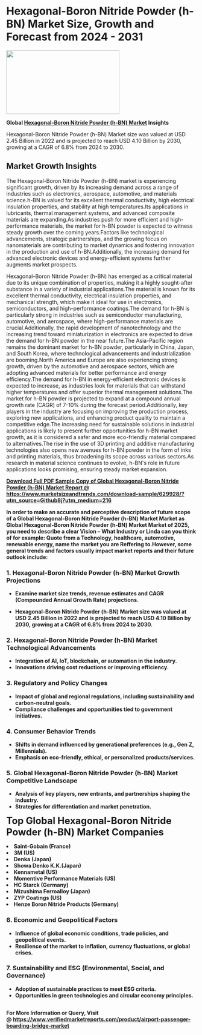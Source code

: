 <H1>Hexagonal-Boron Nitride Powder (h-BN) Market Size, Growth and Forecast from 2024 - 2031</H1><img class="aligncenter size-medium wp-image-584254" src="https://thirdeyenews.in/wp-content/uploads/2024/09/Global-Market-Research-300x168.jpeg" alt="" width="300" height="168" /><p><strong>Global&nbsp;<a href="https://www.marketsizeandtrends.com/download-sample/629928/?utm_source=Github8j?utm_medium=216">Hexagonal-Boron Nitride Powder (h-BN) Market</a> Insights</strong></p><p>Hexagonal-Boron Nitride Powder (h-BN) Market size was valued at USD 2.45 Billion in 2022 and is projected to reach USD 4.10 Billion by 2030, growing at a CAGR of 6.8% from 2024 to 2030.</p><p><h2>Market Growth Insights</h2> <p>The Hexagonal-Boron Nitride Powder (h-BN) market is experiencing significant growth, driven by its increasing demand across a range of industries such as electronics, aerospace, automotive, and materials science.h-BN is valued for its excellent thermal conductivity, high electrical insulation properties, and stability at high temperatures.Its applications in lubricants, thermal management systems, and advanced composite materials are expanding.As industries push for more efficient and high-performance materials, the market for h-BN powder is expected to witness steady growth over the coming years.Factors like technological advancements, strategic partnerships, and the growing focus on nanomaterials are contributing to market dynamics and fostering innovation in the production and use of h-BN.Additionally, the increasing demand for advanced electronic devices and energy-efficient systems further augments market prospects.</p> <p><strong><a href="#"></a></strong></p> <p>Hexagonal-Boron Nitride Powder (h-BN) has emerged as a critical material due to its unique combination of properties, making it a highly sought-after substance in a variety of industrial applications.The material is known for its excellent thermal conductivity, electrical insulation properties, and mechanical strength, which make it ideal for use in electronics, semiconductors, and high-performance coatings.The demand for h-BN is particularly strong in industries such as semiconductor manufacturing, automotive, and aerospace, where high-performance materials are crucial.Additionally, the rapid development of nanotechnology and the increasing trend toward miniaturization in electronics are expected to drive the demand for h-BN powder in the near future.The Asia-Pacific region remains the dominant market for h-BN powder, particularly in China, Japan, and South Korea, where technological advancements and industrialization are booming.North America and Europe are also experiencing strong growth, driven by the automotive and aerospace sectors, which are adopting advanced materials for better performance and energy efficiency.The demand for h-BN in energy-efficient electronic devices is expected to increase, as industries look for materials that can withstand higher temperatures and offer superior thermal management solutions.The market for h-BN powder is projected to expand at a compound annual growth rate (CAGR) of 7-10% during the forecast period.Additionally, key players in the industry are focusing on improving the production process, exploring new applications, and enhancing product quality to maintain a competitive edge.The increasing need for sustainable solutions in industrial applications is likely to present further opportunities for h-BN market growth, as it is considered a safer and more eco-friendly material compared to alternatives.The rise in the use of 3D printing and additive manufacturing technologies also opens new avenues for h-BN powder in the form of inks and printing materials, thus broadening its scope across various sectors.As research in material science continues to evolve, h-BN's role in future applications looks promising, ensuring steady market expansion.<p><strong><a href="#"></p><p><span class=""><strong>Download Full PDF Sample Copy of Global Hexagonal-Boron Nitride Powder (h-BN) Market Report</strong> @ <a href="https://www.marketsizeandtrends.com/download-sample/629928/?utm_source=Github8j?utm_medium=216" target="_blank">https://www.marketsizeandtrends.com/download-sample/629928/?utm_source=Github8j?utm_medium=216</a></span></p><p>In order to make an accurate and perceptive description of future scope of a Global&nbsp;Hexagonal-Boron Nitride Powder (h-BN) Market Market as Global&nbsp;Hexagonal-Boron Nitride Powder (h-BN) Market Market of 2025, you need to describe a clear Vision &ndash; What Industry or Linda can you think of for example: Quote from a Technology, healthcare, automotive, renewable energy, name the market you are Reffering to.However, some general trends and factors usually impact market reports and their future outlook include:</p><h3>1.&nbsp;<strong>Hexagonal-Boron Nitride Powder (h-BN) Market Growth Projections</strong></h3><ul><li>Examine market size trends, revenue estimates and CAGR (Compounded Annual Growth Rate) projections.</li><li><p>Hexagonal-Boron Nitride Powder (h-BN) Market size was valued at USD 2.45 Billion in 2022 and is projected to reach USD 4.10 Billion by 2030, growing at a CAGR of 6.8% from 2024 to 2030.</p></li></ul><h3>2.&nbsp;<strong>Hexagonal-Boron Nitride Powder (h-BN) Market Technological Advancements</strong></h3><ul><li>Integration of AI, IoT, blockchain, or automation in the industry.</li><li>Innovations driving cost reductions or improving efficiency.</li></ul><h3>3.&nbsp;<strong>Regulatory and Policy Changes</strong></h3><ul><li>Impact of global and regional regulations, including sustainability and carbon-neutral goals.</li><li>Compliance challenges and opportunities tied to government initiatives.</li></ul><h3>4.&nbsp;<strong>Consumer Behavior Trends</strong></h3><ul><li>Shifts in demand influenced by generational preferences (e.g., Gen Z, Millennials).</li><li>Emphasis on eco-friendly, ethical, or personalized products/services.</li></ul><h3>5.&nbsp;<strong>Global Hexagonal-Boron Nitride Powder (h-BN) Market Competitive Landscape</strong></h3><ul><li>Analysis of key players, new entrants, and partnerships shaping the industry.</li><li>Strategies for differentiation and market penetration.</li></ul><p data-pm-slice="1 1 []"><span style="color: inherit; font-family: inherit; font-size: 25px;">Top Global Hexagonal-Boron Nitride Powder (h-BN) Market Companies</span></p><div class="" data-test-id=""><p><li>Saint-Gobain (France)</li><li> 3M (US)</li><li> Denka (Japan)</li><li> Showa Denko K.K.(Japan)</li><li> Kennametal (US)</li><li> Momentive Performance Materials (US)</li><li> HC Starck (Germany)</li><li> Mizushima Ferroalloy (Japan)</li><li> ZYP Coatings (US)</li><li> Henze Boron Nitride Products (Germany)</li></p></div><h3>6.&nbsp;<strong>Economic and Geopolitical Factors</strong></h3><ul><li>Influence of global economic conditions, trade policies, and geopolitical events.</li><li>Resilience of the market to inflation, currency fluctuations, or global crises.</li></ul><h3>7.&nbsp;<strong>Sustainability and ESG (Environmental, Social, and Governance)</strong></h3><ul><li>Adoption of sustainable practices to meet ESG criteria.</li><li>Opportunities in green technologies and circular economy principles.</li></ul><h2><strong style="font-size: 14px;">For More Information or Query, Visit @&nbsp;</strong><a style="background-color: #ffffff; font-size: 14px;" href="https://www.marketsizeandtrends.com/report/hexagonal-boron-nitride-powder-h-bn-market/" target="_blank">https://www.verifiedmarketreports.com/product/airport-passenger-boarding-bridge-market</a></h2>